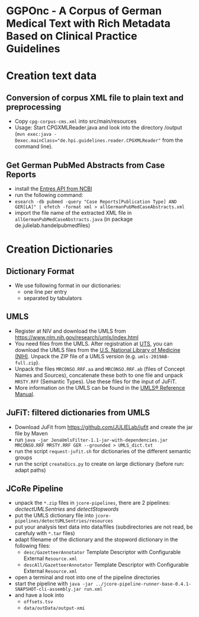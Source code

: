 GGPOnc - A Corpus of German Medical Text with Rich Metadata Based on Clinical Practice Guidelines
=================================================================================================

# Creation text data

## Conversion of corpus XML file to plain text and preprocessing

* Copy `cpg-corpus-cms.xml` into src/main/resources
* Usage: Start CPGXMLReader.java and look into the directory /output (`mvn exec:java -Dexec.mainClass="de.hpi.guidelines.reader.CPGXMLReader"` from the command line).

## Get German PubMed Abstracts from Case Reports

 * install the [Entres API from NCBI](https://www.ncbi.nlm.nih.gov/books/NBK179288/)
 * run the following command:
 * `esearch -db pubmed -query "Case Reports[Publication Type] AND GER[LA]" | efetch -format xml > allGermanPubMedCaseAbstracts.xml`
 * import the file name of the extracted XML file in `allGermanPubMedCaseAbstracts.java` (in package de.julielab.handelpubmedfiles)

# Creation Dictionaries

## Dictionary Format

* We use following format in our dictionaries:
   * one line per entry
   * separated by tabulators

## UMLS

* Register at NIV and download the UMLS from https://www.nlm.nih.gov/research/umls/index.html
* You need files from the UMLS. After registration at [UTS](https:/uts.nlm.nih.gov), you can download the UMLS files from the [U.S. National Library of Medicine (NIH)](https://www.nlm.nih.gov/research/umls/). Unpack the ZIP file of a UMLS version (e.g. `umls-2019AB-full.zip`).
* Unpack the files `MRCONSO.RRF.aa` and `MRCONSO.RRF.ab` (files of Concept Names and Sources), concatenate these both to one file and unpack `MRSTY.RFF` (Semantic Types). Use these files for the input of JuFiT. 
* More information on the UMLS can be found in the [UMLS® Reference Manual](https://www.ncbi.nlm.nih.gov/books/NBK9676/).

## JuFiT: filtered dictionaries from UMLS

* Download JuFit from https://github.com/JULIELab/jufit and create the jar file by Maven
* run `java -jar JenaUmlsFilter-1.1-jar-with-dependencies.jar MRCONSO.RRF MRSTY.RRF GER --grounded > UMLS_dict.txt`
* run the script `request-jufit.sh` for dictionaries of the different semantic groups
* run the script `createDics.py` to create on large dictionary (before run: adapt paths)

## JCoRe Pipeline
* unpack the `*.zip` files in `jcore-pipelines`, there are 2 pipelines: _dectectUMLSentries_ and _detectStopwords_
* put the UMLS dictionary file into `jcore-pipelines/detectUMLSentries/resources`
* put your analysis text data into data/files (subdirectories are not read, be carefuly with `*.tar` files)
* adapt filename of the dictionary and the stopword dictionary in the following files:
   * `desc/GazetteerAnnotator` Template Descriptor with Configurable External `Resource.xml`
   * `descAll/GazetteerAnnotator` Template Descriptor with Configurable External `Resource.xml`
* open a terminal and root into one of the pipeline directories
* start the pipeline with `java -jar ../jcore-pipeline-runner-base-0.4.1-SNAPSHOT-cli-assembly.jar run.xml`
* and have a look into 
   * `offsets.tsv`
   * `data/outData/output-xmi`
